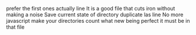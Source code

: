 prefer the first ones actually
line
It is a good file that cuts iron without making a noise
Save current state of directory
duplicate las line
No more javascript
make your directories count
what new
being perfect
it must be in that file
